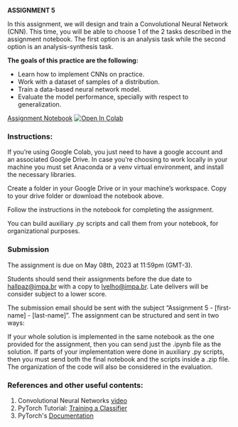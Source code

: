 **ASSIGNMENT 5**

In this assignment, we will design and train a Convolutional Neural Network (CNN). This time, you will be able to choose 1 of the 2 tasks described in the assignment notebook. The first option is an analysis task while the second option is an analysis-synthesis task.

**The goals of this practice are the following:**

* Learn how to implement CNNs on practice.
* Work with a dataset of samples of a distribution.
* Train a data-based neural network model.
* Evaluate the model performance, specially with respect to generalization.


[Assignment  Notebook](https://colab.research.google.com/github/hallpaz/3dsystems23/blob/main/assignments/lab5_cnn.ipynb)
<a href="https://colab.research.google.com/github/hallpaz/3dsystems23/blob/main/assignments/lab5_cnn.ipynb" target="_blank"><img src="https://colab.research.google.com/assets/colab-badge.svg" alt="Open In Colab"/></a>

### Instructions:

If you’re using Google Colab, you just need to have a google account and an associated Google Drive. In case you’re choosing to work locally in your machine you must set Anaconda or a venv virtual environment, and install the necessary libraries.

Create a folder in your Google Drive or in your machine’s workspace. Copy to your drive folder or download the notebook above.

Follow the instructions in the notebook for completing the assignment.

You can build auxiliary .py scripts and call them from your notebook, for organizational purposes.

### Submission 

The assignment is due on May 08th, 2023 at 11:59pm (GMT-3).

Students should send their assignments before the due date to hallpaz@impa.br with a copy to lvelho@impa.br. Late delivers will be consider subject to a lower score.

The submission email should be sent with the subject “Assignment 5 - [first-name] - [last-name]”. The assignment can be structured and sent in two ways:

If your whole solution is implemented in the same notebook as the one provided for the assignment, then you can send just the .ipynb file as the solution. If parts of your implementation were done in auxiliary .py scripts, then you must send both the final notebook and the scripts inside a .zip file. The organization of the code will also be considered in the evaluation.

### References and other useful contents:
1. Convolutional Neural Networks [video](https://youtu.be/RzVQ2Gk3IRM)
2. PyTorch Tutorial: [Training a Classifier](https://pytorch.org/tutorials/beginner/blitz/cifar10_tutorial.html)
3. PyTorch's [Documentation](https://pytorch.org/docs/stable/generated/torch.nn.ConvTranspose2d.html)
